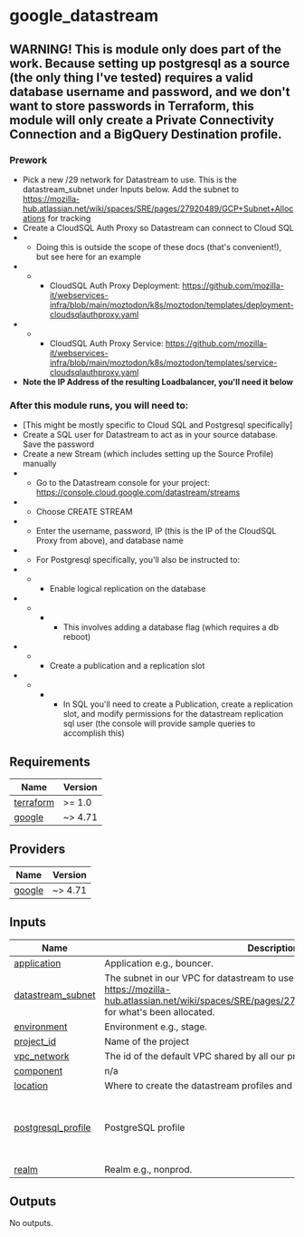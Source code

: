 
# google_datastream
## WARNING! This is module only does part of the work. Because setting up postgresql as a source (the only thing I've tested) requires a valid database username and password, and we don't want to store passwords in Terraform, this module will only create a Private Connectivity Connection and a BigQuery Destination profile.
### Prework
- Pick a new /29 network for Datastream to use. This is the datastream_subnet under Inputs below. Add the subnet to https://mozilla-hub.atlassian.net/wiki/spaces/SRE/pages/27920489/GCP+Subnet+Allocations for tracking
- Create a CloudSQL Auth Proxy so Datastream can connect to Cloud SQL
- - Doing this is outside the scope of these docs (that's convenient!), but see here for an example
- - - CloudSQL Auth Proxy Deployment: https://github.com/mozilla-it/webservices-infra/blob/main/moztodon/k8s/moztodon/templates/deployment-cloudsqlauthproxy.yaml
- - - CloudSQL Auth Proxy Service: https://github.com/mozilla-it/webservices-infra/blob/main/moztodon/k8s/moztodon/templates/service-cloudsqlauthproxy.yaml
- **Note the IP Address of the resulting Loadbalancer, you'll need it below**
### After this module runs, you will need to:
- [This might be mostly specific to Cloud SQL and Postgresql specifically]
- Create a SQL user for Datastream to act as in your source database. Save the password
- Create a new Stream (which includes setting up the Source Profile) manually
- - Go to the Datastream console for your project: https://console.cloud.google.com/datastream/streams
- - Choose CREATE STREAM
- - Enter the username, password, IP (this is the IP of the CloudSQL Proxy from above), and database name
- - For Postgresql specifically, you'll also be instructed to:
- - - Enable logical replication on the database
- - - - This involves adding a database flag (which requires a db reboot)
- - - Create a publication and a replication slot
- - - - In SQL you'll need to create a Publication, create a replication slot, and modify permissions for the datastream replication sql user (the console will provide sample queries to accomplish this)



## Requirements

| Name | Version |
|------|---------|
| <a name="requirement_terraform"></a> [terraform](#requirement\_terraform) | >= 1.0 |
| <a name="requirement_google"></a> [google](#requirement\_google) | ~> 4.71 |

## Providers

| Name | Version |
|------|---------|
| <a name="provider_google"></a> [google](#provider\_google) | ~> 4.71 |

## Inputs

| Name | Description | Type | Default | Required |
|------|-------------|------|---------|:--------:|
| <a name="input_application"></a> [application](#input\_application) | Application e.g., bouncer. | `any` | n/a | yes |
| <a name="input_datastream_subnet"></a> [datastream\_subnet](#input\_datastream\_subnet) | The subnet in our VPC for datastream to use. Like '172.19.0.0/29'. See https://mozilla-hub.atlassian.net/wiki/spaces/SRE/pages/27920489/GCP+Subnet+Allocations for what's been allocated. | `any` | n/a | yes |
| <a name="input_environment"></a> [environment](#input\_environment) | Environment e.g., stage. | `any` | n/a | yes |
| <a name="input_project_id"></a> [project\_id](#input\_project\_id) | Name of the project | `any` | n/a | yes |
| <a name="input_vpc_network"></a> [vpc\_network](#input\_vpc\_network) | The id of the default VPC shared by all our projects | `any` | n/a | yes |
| <a name="input_component"></a> [component](#input\_component) | n/a | `string` | `"datastream"` | no |
| <a name="input_location"></a> [location](#input\_location) | Where to create the datastream profiles and the destination datasets | `string` | `"us-west1"` | no |
| <a name="input_postgresql_profile"></a> [postgresql\_profile](#input\_postgresql\_profile) | PostgreSQL profile | <pre>list(object({<br>    hostname = string<br>    username = string<br>    database = string<br>  }))</pre> | `[]` | no |
| <a name="input_realm"></a> [realm](#input\_realm) | Realm e.g., nonprod. | `string` | `""` | no |

## Outputs

No outputs.
